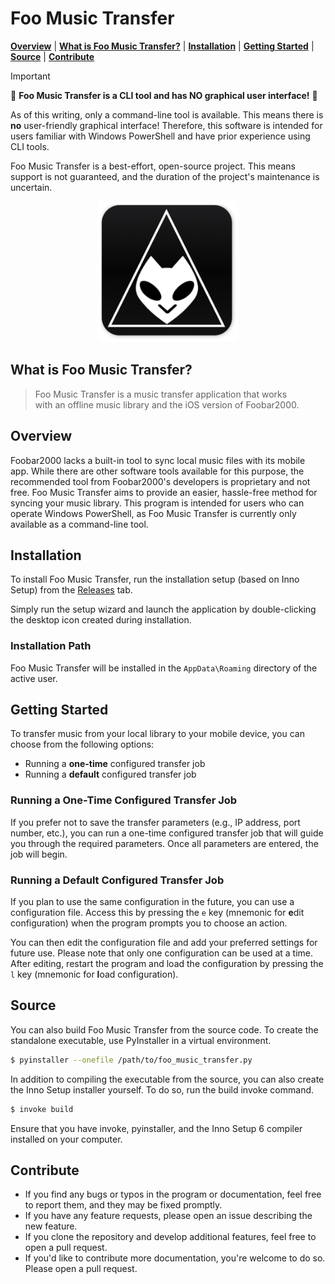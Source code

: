 # Foo Music Transfer

[**Overview**](#overview)
| [**What is Foo Music Transfer?**](#what-is-foo-music-transfer)
| [**Installation**](#installation)
| [**Getting Started**](#getting-started)
| [**Source**](#source)
| [**Contribute**](#contribute)

> [!IMPORTANT]
> 📣 **Foo Music Transfer is a CLI tool and has NO graphical user interface!** 📣
>
> As of this writing, only a command-line tool is available.
> This means there is **no** user-friendly graphical interface!
> Therefore, this software is intended for users familiar with
> Windows PowerShell and have prior experience using CLI tools.
>
> Foo Music Transfer is a best-effort, open-source project. This means support is not
> guaranteed, and the duration of the project's maintenance is uncertain.

<p align="center">
  <img alt="Logo" src="https://github.com/urban233/FooMusicTransfer/blob/main/assets/png/logo256.png"  width="225"/>
</p>

## What is Foo Music Transfer?

> Foo Music Transfer is a music transfer application that works<br>
> with an offline music library and the iOS version of Foobar2000.

## Overview<a id="overview"></a>
Foobar2000 lacks a built-in tool to sync local music files with its mobile app.
While there are other software tools available for this purpose, the recommended tool
from Foobar2000's developers is proprietary and not free.
Foo Music Transfer aims to provide an easier, hassle-free method for syncing your music library.
This program is intended for users who can operate Windows PowerShell, as Foo Music Transfer is currently only available as a command-line tool.

## Installation<a id="installation"></a>
To install Foo Music Transfer, run the installation setup (based on Inno Setup) from the [Releases](https://github.com/urban233/FooMusicTransfer/releases) tab.

Simply run the setup wizard and launch the application by double-clicking
the desktop icon created during installation.

### Installation Path
Foo Music Transfer will be installed in the `AppData\Roaming` directory
of the active user.

## Getting Started<a id="getting-started"></a>
To transfer music from your local library to your mobile device,
you can choose from the following options:
- Running a **one-time** configured transfer job
- Running a **default** configured transfer job

### Running a One-Time Configured Transfer Job
If you prefer not to save the transfer parameters
(e.g., IP address, port number, etc.), you can run
a one-time configured transfer job that will guide you
through the required parameters.
Once all parameters are entered, the job will begin.

### Running a Default Configured Transfer Job
If you plan to use the same configuration in the future,
you can use a configuration file. Access this by pressing
the `e` key (mnemonic for **e**dit configuration) when the program prompts you to choose
an action.

You can then edit the configuration file and add your
preferred settings for future use.
Please note that only one configuration can be used at a time.
After editing, restart the program and load the configuration by pressing the
`l` key (mnemonic for **l**oad configuration).

## Source<a id="source"></a>
You can also build Foo Music Transfer from the source code.
To create the standalone executable, use PyInstaller in a
virtual environment.

```bash
$ pyinstaller --onefile /path/to/foo_music_transfer.py
```

In addition to compiling the executable from the source, you can also create the Inno Setup installer yourself. 
To do so, run the build invoke command.

```bash
$ invoke build
```

Ensure that you have invoke, pyinstaller, and the Inno Setup 6 compiler installed on your computer.

## Contribute<a id="contribute"></a>
- If you find any bugs or typos in the program or documentation, feel free to report them, and they may be fixed promptly.
- If you have any feature requests, please open an issue describing the new feature.
- If you clone the repository and develop additional features, feel free to open a pull request.
- If you'd like to contribute more documentation, you're welcome to do so. Please open a pull request.
